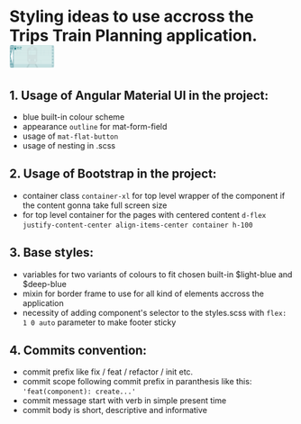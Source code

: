 # Styling ideas to use accross the **Trips Train Planning application**. <img src="./public/ticket_ttp.png"  width="80" height="40">

## 1. Usage of Angular Material UI in the project:

- blue built-in colour scheme
- appearance `outline` for mat-form-field
- usage of `mat-flat-button`
- usage of nesting in .scss

## 2. Usage of Bootstrap in the project:

- container class `container-xl` for top level wrapper of the component if the content gonna take full screen size
- for top level container for the pages with centered content `d-flex justify-content-center align-items-center container h-100`

## 3. Base styles:

- variables for two variants of colours to fit chosen built-in $light-blue and $deep-blue
- mixin for border frame to use for all kind of elements accross the application
- necessity of adding component's selector to the styles.scss with `flex: 1 0 auto` parameter to make footer sticky

## 4. Commits convention:

- commit prefix like fix / feat / refactor / init etc.
- commit scope following commit prefix in paranthesis like this: `'feat(component): create...'`
- commit message start with verb in simple present time
- commit body is short, descriptive and informative
